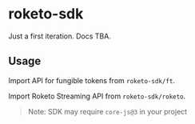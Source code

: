 # roketo-sdk

Just a first iteration. Docs TBA.


## Usage

Import API for fungible tokens from `roketo-sdk/ft`.

Import Roketo Streaming API from `roketo-sdk/roketo`.

> Note: SDK may require `core-js@3` in your project
